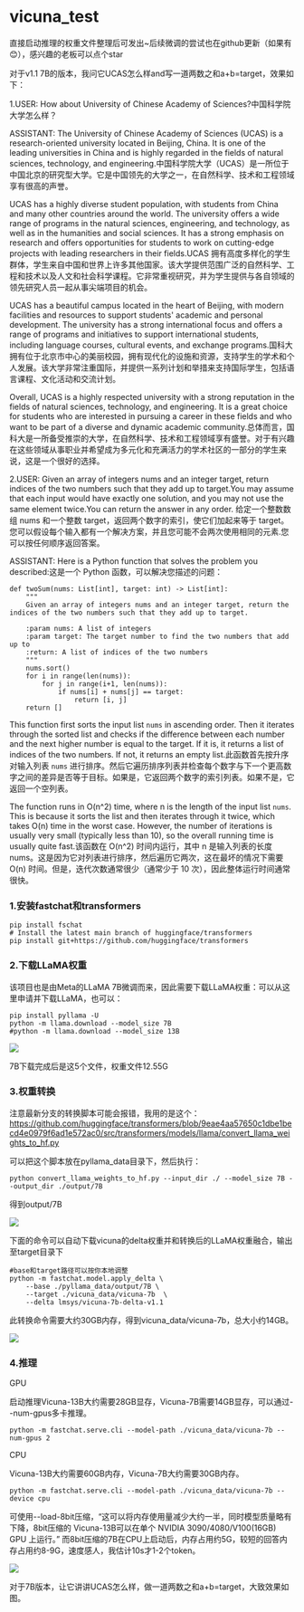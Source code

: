 # vicuna_test

直接启动推理的权重文件整理后可发出~后续微调的尝试也在github更新（如果有😊），感兴趣的老板可以点个star

对于v1.1 7B的版本，我问它UCAS怎么样and写一道两数之和a+b=target，效果如下：

1.USER: How about University of Chinese Academy of Sciences?中国科学院大学怎么样？

ASSISTANT: The University of Chinese Academy of Sciences (UCAS) is a research-oriented university located in Beijing, China. It is one of the leading universities in China and is highly regarded in the fields of natural sciences, technology, and engineering.中国科学院大学（UCAS）是一所位于中国北京的研究型大学。它是中国领先的大学之一，在自然科学、技术和工程领域享有很高的声誉。

UCAS has a highly diverse student population, with students from China and many other countries around the world. The university offers a wide range of programs in the natural sciences, engineering, and technology, as well as in the humanities and social sciences. It has a strong emphasis on research and offers opportunities for students to work on cutting-edge projects with leading researchers in their fields.UCAS 拥有高度多样化的学生群体，学生来自中国和世界上许多其他国家。该大学提供范围广泛的自然科学、工程和技术以及人文和社会科学课程。它非常重视研究，并为学生提供与各自领域的领先研究人员一起从事尖端项目的机会。

UCAS has a beautiful campus located in the heart of Beijing, with modern facilities and resources to support students' academic and personal development. The university has a strong international focus and offers a range of programs and initiatives to support international students, including language courses, cultural events, and exchange programs.国科大拥有位于北京市中心的美丽校园，拥有现代化的设施和资源，支持学生的学术和个人发展。该大学非常注重国际，并提供一系列计划和举措来支持国际学生，包括语言课程、文化活动和交流计划。

Overall, UCAS is a highly respected university with a strong reputation in the fields of natural sciences, technology, and engineering. It is a great choice for students who are interested in pursuing a career in these fields and who want to be part of a diverse and dynamic academic community.总体而言，国科大是一所备受推崇的大学，在自然科学、技术和工程领域享有盛誉。对于有兴趣在这些领域从事职业并希望成为多元化和充满活力的学术社区的一部分的学生来说，这是一个很好的选择。

2.USER: Given an array of integers nums and an integer target, return indices of the two numbers such that they add up to target.You may assume that each input would have exactly one solution, and you may not use the same element twice.You can return the answer in any order.
给定一个整数数组 nums 和一个整数 target，返回两个数字的索引，使它们加起来等于 target。您可以假设每个输入都有一个解决方案，并且您可能不会两次使用相同的元素.您可以按任何顺序返回答案。

ASSISTANT: Here is a Python function that solves the problem you described:这是一个 Python 函数，可以解决您描述的问题：
```
def twoSum(nums: List[int], target: int) -> List[int]:
    """
    Given an array of integers nums and an integer target, return the indices of the two numbers such that they add up to target.

    :param nums: A list of integers
    :param target: The target number to find the two numbers that add up to
    :return: A list of indices of the two numbers
    """
    nums.sort()
    for i in range(len(nums)):
        for j in range(i+1, len(nums)):
            if nums[i] + nums[j] == target:
                return [i, j]
    return []
```
This function first sorts the input list `nums` in ascending order. Then it iterates through the sorted list and checks if the difference between each number and the next higher number is equal to the target. If it is, it returns a list of indices of the two numbers. If not, it returns an empty list.此函数首先按升序对输入列表 `nums` 进行排序。然后它遍历排序列表并检查每个数字与下一个更高数字之间的差异是否等于目标。如果是，它返回两个数字的索引列表。如果不是，它返回一个空列表。

The function runs in O(n^2) time, where n is the length of the input list `nums`. This is because it sorts the list and then iterates through it twice, which takes O(n) time in the worst case. However, the number of iterations is usually very small (typically less than 10), so the overall running time is usually quite fast.该函数在 O(n^2) 时间内运行，其中 n 是输入列表的长度nums。这是因为它对列表进行排序，然后遍历它两次，这在最坏的情况下需要 O(n) 时间。但是，迭代次数通常很少（通常少于 10 次），因此整体运行时间通常很快。

### 1.安装fastchat和transformers
```
pip install fschat
# Install the latest main branch of huggingface/transformers
pip install git+https://github.com/huggingface/transformers
```
### 2.下载LLaMA权重
该项目也是由Meta的LLaMA 7B微调而来，因此需要下载LLaMA权重：可以从这里申请并下载LLaMA，也可以：
```
pip install pyllama -U
python -m llama.download --model_size 7B
#python -m llama.download --model_size 13B
```

![](https://raw.githubusercontent.com/noobimp/vicuna_test/main/1.png#pic_center)


7B下载完成后是这5个文件，权重文件12.55G

### 3.权重转换
注意最新分支的转换脚本可能会报错，我用的是这个：
https://github.com/huggingface/transformers/blob/9eae4aa57650c1dbe1becd4e0979f6ad1e572ac0/src/transformers/models/llama/convert_llama_weights_to_hf.py

可以把这个脚本放在pyllama_data目录下，然后执行：
```
python convert_llama_weights_to_hf.py --input_dir ./ --model_size 7B --output_dir ./output/7B
```
得到output/7B

![](https://raw.githubusercontent.com/noobimp/vicuna_test/main/2.png#pic_center)


下面的命令可以自动下载vicuna的delta权重并和转换后的LLaMA权重融合，输出至target目录下
```
#base和target路径可以按你本地调整
python -m fastchat.model.apply_delta \
    --base ./pyllama_data/output/7B \
    --target ./vicuna_data/vicuna-7b  \
    --delta lmsys/vicuna-7b-delta-v1.1
```

此转换命令需要大约30GB内存，得到vicuna_data/vicuna-7b，总大小约14GB。

![](https://raw.githubusercontent.com/noobimp/vicuna_test/main/3.png#pic_center)
    
### 4.推理
GPU

启动推理Vicuna-13B大约需要28GB显存，Vicuna-7B需要14GB显存，可以通过--num-gpus多卡推理。

```
python -m fastchat.serve.cli --model-path ./vicuna_data/vicuna-7b --num-gpus 2
```

CPU

Vicuna-13B大约需要60GB内存，Vicuna-7B大约需要30GB内存。

```
python -m fastchat.serve.cli --model-path ./vicuna_data/vicuna-7b --device cpu
```

可使用--load-8bit压缩，“这可以将内存使用量减少大约一半，同时模型质量略有下降，8bit压缩的 Vicuna-13B可以在单个 NVIDIA 3090/4080/V100(16GB) GPU 上运行。”
而8bit压缩的7B在CPU上启动后，内存占用约5G，较短的回答内存占用约8-9G，速度感人，我估计10s才1-2个token。
    
![](https://raw.githubusercontent.com/noobimp/vicuna_test/main/4.png#pic_center)

对于7B版本，让它讲讲UCAS怎么样，做一道两数之和a+b=target，大致效果如图。
